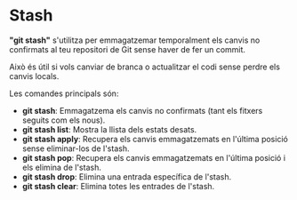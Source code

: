 # Stash

**"git stash"** s'utilitza per emmagatzemar temporalment els canvis no confirmats al teu repositori de Git sense haver de fer un commit. 

Això és útil si vols canviar de branca o actualitzar el codi sense perdre els canvis locals.

Les comandes principals són:

- **git stash**: Emmagatzema els canvis no confirmats (tant els fitxers seguits com els nous).
- **git stash list**: Mostra la llista dels estats desats.
- **git stash apply**: Recupera els canvis emmagatzemats en l'última posició sense eliminar-los de l'stash.
- **git stash pop**: Recupera els canvis emmagatzemats en l'última posició i els elimina de l'stash.
- **git stash drop**: Elimina una entrada específica de l'stash.
- **git stash clear**: Elimina totes les entrades de l'stash.